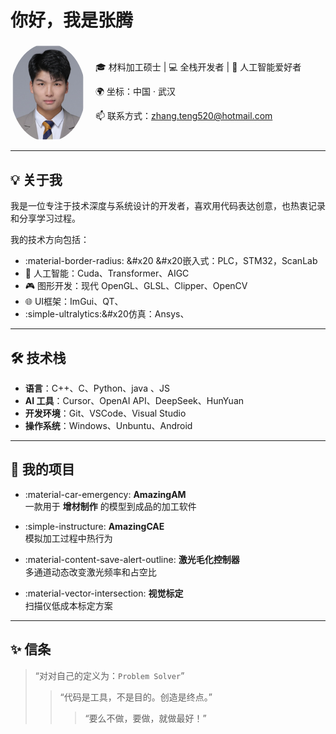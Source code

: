# 你好，我是张腾

<div style="display: flex; align-items: center; gap: 1rem;">
  <img src="assets/me.png" alt="avatar" width="120" style="border-radius: 50%;">
  <div>
    <p>🎓 材料加工硕士 | 💻 全栈开发者 | 🧠 人工智能爱好者</p>
    <p>🌍 坐标：中国 · 武汉</p>
    <p>📫 联系方式：<a href="mailto:zhang.teng520@hotmail.com">zhang.teng520@hotmail.com</a></p>
  </div>
</div>

---


## 💡 关于我

我是一位专注于技术深度与系统设计的开发者，喜欢用代码表达创意，也热衷记录和分享学习过程。

我的技术方向包括：

- :material-border-radius: &#x20 &#x20嵌入式：PLC，STM32，ScanLab
- 🧠 人工智能：Cuda、Transformer、AIGC
- 🎮 图形开发：现代 OpenGL、GLSL、Clipper、OpenCV
- 🌐 UI框架：ImGui、QT、
- :simple-ultralytics:&#x20仿真：Ansys、
---

## 🛠️ 技术栈

- **语言**：C++、C、Python、java  、JS
- **AI 工具**：Cursor、OpenAI API、DeepSeek、HunYuan  
- **开发环境**：Git、VSCode、Visual Studio
- **操作系统**：Windows、Unbuntu、Android  

---

## 📂 我的项目

<div class="grid cards" markdown>

- :material-car-emergency: **AmazingAM**  
  一款用于 __增材制作__ 的模型到成品的加工软件

- :simple-instructure: **AmazingCAE**  
  模拟加工过程中热行为

- :material-content-save-alert-outline: **激光毛化控制器**  
  多通道动态改变激光频率和占空比

- :material-vector-intersection: **视觉标定**  
  扫描仪低成本标定方案


</div>

---

## ✨ 信条

> “对对自己的定义为：`Problem Solver`”
>> “代码是工具，不是目的。创造是终点。”
>>> “要么不做，要做，就做最好！”
